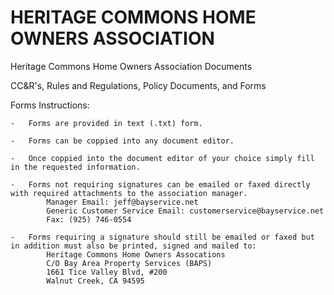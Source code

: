 # HERITAGE COMMONS HOME OWNERS ASSOCIATION

Heritage Commons Home Owners Association Documents

CC&R's, Rules and Regulations, Policy Documents, and Forms

Forms Instructions:

    -   Forms are provided in text (.txt) form.
    
    -   Forms can be coppied into any document editor.
    
    -   Once coppied into the document editor of your choice simply fill in the requested information.

    -   Forms not requiring signatures can be emailed or faxed directly with required attachments to the association manager.
            Manager Email: jeff@bayservice.net
            Generic Customer Service Email: customerservice@bayservice.net
            Fax: (925) 746-0554

    -   Forms requiring a signature should still be emailed or faxed but in addition must also be printed, signed and mailed to:
            Heritage Commons Home Owners Assocations
            C/O Bay Area Property Services (BAPS)
            1661 Tice Valley Blvd, #200
            Walnut Creek, CA 94595